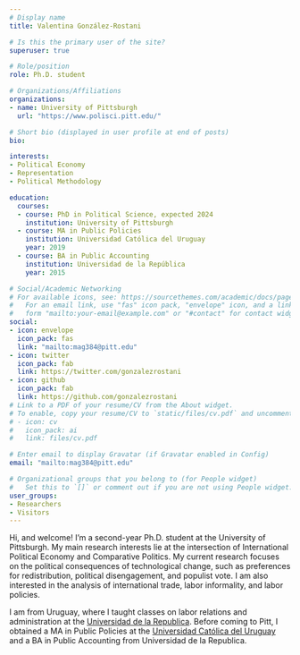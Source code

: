 ```yaml
---
# Display name
title: Valentina González-Rostani

# Is this the primary user of the site?
superuser: true

# Role/position
role: Ph.D. student

# Organizations/Affiliations
organizations:
- name: University of Pittsburgh
  url: "https://www.polisci.pitt.edu/"

# Short bio (displayed in user profile at end of posts)
bio: 

interests:
- Political Economy
- Representation
- Political Methodology

education:
  courses:
  - course: PhD in Political Science, expected 2024
    institution: University of Pittsburgh
  - course: MA in Public Policies 
    institution: Universidad Católica del Uruguay
    year: 2019
  - course: BA in Public Accounting 
    institution: Universidad de la República
    year: 2015

# Social/Academic Networking
# For available icons, see: https://sourcethemes.com/academic/docs/page-builder/#icons
#   For an email link, use "fas" icon pack, "envelope" icon, and a link in the
#   form "mailto:your-email@example.com" or "#contact" for contact widget.
social:
- icon: envelope
  icon_pack: fas
  link: "mailto:mag384@pitt.edu"
- icon: twitter
  icon_pack: fab
  link: https://twitter.com/gonzalezrostani
- icon: github
  icon_pack: fab
  link: https://github.com/gonzalezrostani
# Link to a PDF of your resume/CV from the About widget.
# To enable, copy your resume/CV to `static/files/cv.pdf` and uncomment the lines below.
# - icon: cv
#   icon_pack: ai
#   link: files/cv.pdf

# Enter email to display Gravatar (if Gravatar enabled in Config)
email: "mailto:mag384@pitt.edu"

# Organizational groups that you belong to (for People widget)
#   Set this to `[]` or comment out if you are not using People widget.
user_groups:
- Researchers
- Visitors
---
```

Hi, and welcome! I’m a second-year Ph.D. student at the University of Pittsburgh. My main research interests lie at the intersection of International Political Economy and Comparative Politics. My current research focuses on the political consequences of technological change, such as preferences for redistribution, political disengagement, and populist vote. I am also interested in the analysis of international trade, labor informality, and labor policies. 

I am from Uruguay, where I taught classes on labor relations and administration at the [Universidad de la Republica](https://udelar.edu.uy/portal/). Before coming to Pitt, I obtained a MA in Public Policies at the [Universidad Católica del Uruguay](https://ucu.edu.uy/es/taxonomy/term/40/node/113) and a BA in Public Accounting from Universidad de la Republica.
